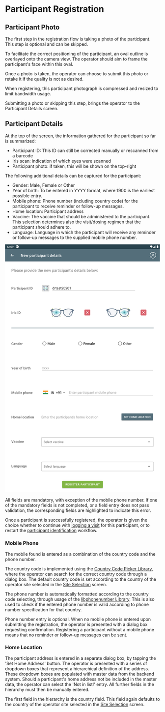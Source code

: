 # Participant Registration

## Participant Photo
The first step in the registration flow is taking a photo of the participant. This step is optional and can be skipped.

To facilitate the correct positioning of the participant, an oval outline is overlayed onto the camera view. The operator should aim to frame the participant's face within this oval.

Once a photo is taken, the operator can choose to submit this photo or retake it if the quality is not as desired.

When registering, this participant photograph is compressed and resized to limit bandwidth usage.

Submitting a photo or skipping this step, brings the operator to the Participant Details screen.

## Participant Details

At the top of the screen, the information gathered for the participant so far is summarized:
* Participant ID: This ID can still be corrected manually or rescanned from a barcode
* Iris scan: indication of which eyes were scanned
* Participant photo: if taken, this will be shown on the top-right

The following additional details can be captured for the participant:
* Gender: Male, Female or Other
* Year of birth: To be entered in YYYY format, where 1900 is the earliest possible entry.
* Mobile phone: Phone number (including country code) for the participant to receive reminder or follow-up messages.
* Home location: Participant address
* Vaccine: The vaccine that should be administered to the participant. This selection determines also the visit/dosing regimen that the participant should adhere to.
* Language: Language in which the participant will receive any reminder or follow-up messages to the supplied mobile phone number.

![Participant Details](../images/screenshots/participant-details.png ':size=500')

All fields are mandatory, with exception of the mobile phone number. If one of the mandatory fields is not completed, or a field entry does not pass validation, the corresponding fields are highlighted to indicate this error.

Once a participant is successfully registered, the operator is given the choice whether to continue with [logging a visit](features/visit-logging) for this participant, or to restart the [participant identification](features/participant-identification) workflow.

### Mobile Phone

The mobile found is entered as a combination of the country code and the phone number.

The country code is implemented using the [Country Code Picker Library](https://github.com/hbb20/CountryCodePickerProject), where the operator can search for the correct country code through a dialog box. The default country code is set according to the country of the operator site selected in the [Site Selection](features/site-selection) screen.

The phone number is automatically formatted according to the country code selecting, through usage of the [libphonenumber Library](https://github.com/google/libphonenumber). This is also used to check if the entered phone number is valid according to phone number specification for that country.

Phone number entry is optional. When no mobile phone is entered upon submitting the registration, the operator is presented with a dialog box requesting confirmation. Registering a participant without a mobile phone means that no reminder or follow-up messages can be sent.

### Home Location

The participant address is entered in a separate dialog box, by tapping the 'Set Home Address' button. The operator is presented with a series of dropdown boxes that represent a hierarchical definition of the address. These dropdown boxes are populated with master data from the backend system. Should a participant's home address not be included in the master data, the operator can select the 'Not in list!' entry. All further fields in the hierarchy must then be manually entered.

The first field in the hierarchy is the country field. This field again defaults to the country of the operator site selected in the [Site Selection](features/site-selection) screen.